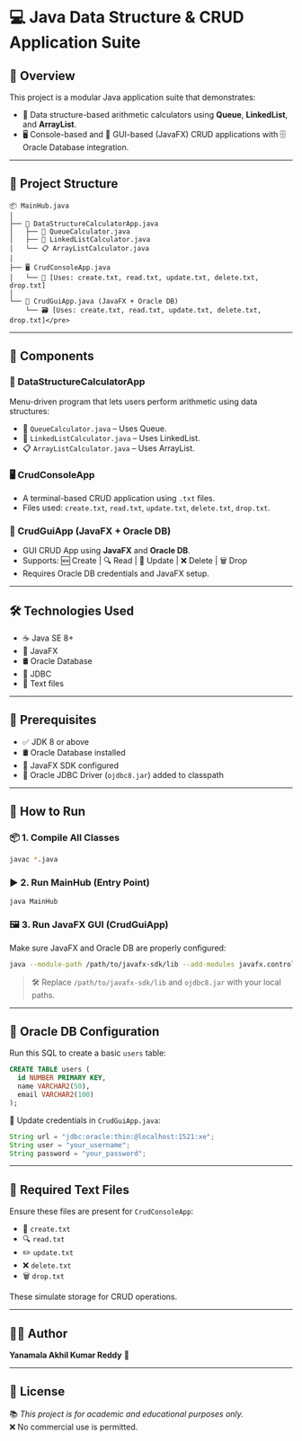 # 💻 Java Data Structure & CRUD Application Suite

## 🧾 Overview

This project is a modular Java application suite that demonstrates:
- 🧮 Data structure-based arithmetic calculators using **Queue**, **LinkedList**, and **ArrayList**.
- 🖥️ Console-based and 🎨 GUI-based (JavaFX) CRUD applications with 🗄️ Oracle Database integration.

---

## 📁 Project Structure

```<pre>
📦 MainHub.java
│
├── 🧮 DataStructureCalculatorApp.java
│   ├── 🔁 QueueCalculator.java
│   ├── 🔗 LinkedListCalculator.java
│   └── 📋 ArrayListCalculator.java
│
├── 🖥️ CrudConsoleApp.java
│   └── 📄 [Uses: create.txt, read.txt, update.txt, delete.txt, drop.txt]
│
└── 🎨 CrudGuiApp.java (JavaFX + Oracle DB)
    └── 🗃️ [Uses: create.txt, read.txt, update.txt, delete.txt, drop.txt]</pre>
```

---

## 🔧 Components

### 🧮 DataStructureCalculatorApp
Menu-driven program that lets users perform arithmetic using data structures:
- 🔁 `QueueCalculator.java` – Uses Queue.
- 🔗 `LinkedListCalculator.java` – Uses LinkedList.
- 📋 `ArrayListCalculator.java` – Uses ArrayList.

### 🖥️ CrudConsoleApp
- A terminal-based CRUD application using `.txt` files.
- Files used: `create.txt`, `read.txt`, `update.txt`, `delete.txt`, `drop.txt`.

### 🎨 CrudGuiApp (JavaFX + Oracle DB)
- GUI CRUD App using **JavaFX** and **Oracle DB**.
- Supports: 🆕 Create | 🔍 Read | 📝 Update | ❌ Delete | 🗑️ Drop
- Requires Oracle DB credentials and JavaFX setup.

---

## 🛠️ Technologies Used

- ☕ Java SE 8+
- 🎨 JavaFX
- 🛢 Oracle Database
- 🔌 JDBC
- 📄 Text files

---

## 🔌 Prerequisites

- ✅ JDK 8 or above
- 🛢 Oracle Database installed
- 🎨 JavaFX SDK configured
- 🧩 Oracle JDBC Driver (`ojdbc8.jar`) added to classpath

---

## 🚀 How to Run

### 📦 1. Compile All Classes
```bash
javac *.java
```

### ▶️ 2. Run MainHub (Entry Point)
```bash
java MainHub
```

### 🖼️ 3. Run JavaFX GUI (CrudGuiApp)
Make sure JavaFX and Oracle DB are properly configured:

```bash
java --module-path /path/to/javafx-sdk/lib --add-modules javafx.controls,javafx.fxml -cp .:ojdbc8.jar CrudGuiApp
```

> 🛠 Replace `/path/to/javafx-sdk/lib` and `ojdbc8.jar` with your local paths.

---

## 💾 Oracle DB Configuration

Run this SQL to create a basic `users` table:

```sql
CREATE TABLE users (
  id NUMBER PRIMARY KEY,
  name VARCHAR2(50),
  email VARCHAR2(100)
);
```

🔐 Update credentials in `CrudGuiApp.java`:
```java
String url = "jdbc:oracle:thin:@localhost:1521:xe";
String user = "your_username";
String password = "your_password";
```

---

## 📂 Required Text Files

Ensure these files are present for `CrudConsoleApp`:
- 📝 `create.txt`
- 🔍 `read.txt`
- ✏️ `update.txt`
- ❌ `delete.txt`
- 🗑 `drop.txt`

These simulate storage for CRUD operations.

---

## 👨‍💻 Author

**Yanamala Akhil Kumar Reddy** 🚀

---

## 📜 License

📚 *This project is for academic and educational purposes only.*  
❌ No commercial use is permitted.

